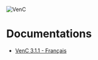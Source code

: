 ![VenC](http://download.tuxfamily.org/dsalem/img/2017_-_Denis_Salem_-_CC_By_SA_-_VenC-logo.svg "VenC")

# Documentations

- [VenC 3.1.1 - Français](https://venc.software/)
